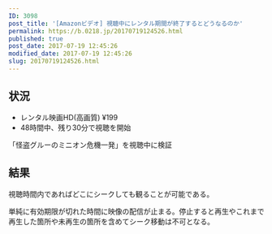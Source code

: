 ```yaml
---
ID: 3098
post_title: '[Amazonビデオ] 視聴中にレンタル期間が終了するとどうなるのか'
permalink: https://b.0218.jp/20170719124526.html
published: true
post_date: 2017-07-19 12:45:26
modified_date: 2017-07-19 12:45:26
slug: 20170719124526.html
---
```

<h2>状況</h2>

<ul>
<li>レンタル映画HD(高画質) ¥199</li>
<li>48時間中、残り30分で視聴を開始</li>
</ul>

「怪盗グルーのミニオン危機一発」を視聴中に検証

<h2>結果</h2>

視聴時間内であればどこにシークしても観ることが可能である。

単純に有効期限が切れた時間に映像の配信が止まる。停止すると再生やこれまで再生した箇所や未再生の箇所を含めてシーク移動は不可となる。